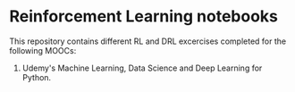 # Reinforcement Learning notebooks
This repository contains different RL and DRL excercises completed for the following MOOCs:
1. Udemy's Machine Learning, Data Science and Deep Learning for Python.
